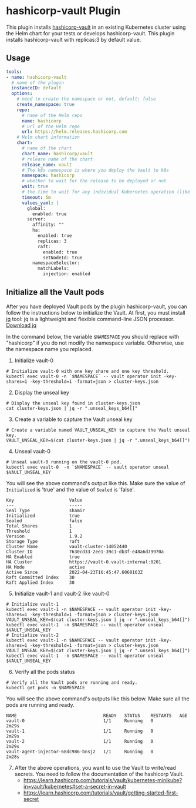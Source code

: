 # hashicorp-vault Plugin

This plugin installs [hashicorp-vault](https://www.vaultproject.io/) in an existing Kubernetes cluster using the Helm chart for your tests or develops hashicorp-vault.
This plugin installs hashicorp-vault with replicas:3 by default value.

## Usage

```yaml
tools:
- name: hashicorp-vault
  # name of the plugin
  instanceID: default
  options:
    # need to create the namespace or not, default: false
    create_namespace: true
    repo:
      # name of the Helm repo
      name: hashicorp
      # url of the Helm repo
      url: https://helm.releases.hashicorp.com
    # Helm chart information
    chart:
      # name of the chart
      chart_name: hashicorp/vault
      # release name of the chart
      release_name: vault
      # The k8s namespace is where you deploy the Vault to k8s
      namespace: hashicorp
      # whether to wait for the release to be deployed or not
      wait: true
      # the time to wait for any individual Kubernetes operation (like Jobs for hooks). This defaults to 5m0s
      timeout: 5m
      values_yaml: |
        global:
          enabled: true
        server:
          affinity: ""
          ha:
            enabled: true
            replicas: 3
            raft:
              enabled: true
              setNodeId: true
          namespaceSelector:
            matchLabels:
              injection: enabled
```

## Initialize all the Vault pods

After you have deployed Vault pods by the plugin hashicorp-vault, you can follow the instructions below to initialize the Vault.
At first, you must install [jq](https://stedolan.github.io/jq/) tool: jq is a lightweight and flexible command-line JSON processor.
[Download jq](https://stedolan.github.io/jq/download/)


In the command below, the variable `$NAMESPACE` you should replace with "hashicorp" if you do not modify the namespace variable.
Otherwise, use the namespace name you replaced.

1. Initialize vault-0
```
# Initialize vault-0 with one key share and one key threshold.
kubectl exec vault-0 -n `$NAMESPACE` -- vault operator init -key-shares=1 -key-threshold=1 -format=json > cluster-keys.json
```
2. Display the unseal key
```
# Display the unseal key found in cluster-keys.json
cat cluster-keys.json | jq -r ".unseal_keys_b64[]"
```
3. Create a variable to capture the Vault unseal key
```
# Create a variable named VAULT_UNSEAL_KEY to capture the Vault unseal key.
VAULT_UNSEAL_KEY=$(cat cluster-keys.json | jq -r ".unseal_keys_b64[]")
```
4. Unseal vault-0
```
# Unseal vault-0 running on the vault-0 pod.
kubectl exec vault-0  -n `$NAMESPACE` -- vault operator unseal $VAULT_UNSEAL_KEY
```
You will see the above command's output like this. Make sure the value of `Initialized` is 'true' and the value of `Sealed` is 'false'.
```shell
Key                     Value
---                     -----
Seal Type               shamir
Initialized             true
Sealed                  false
Total Shares            1
Threshold               1
Version                 1.9.2
Storage Type            raft
Cluster Name            vault-cluster-14052440
Cluster ID              7630cd33-2ee1-39c1-db3f-e48a6d79970a
HA Enabled              true
HA Cluster              https://vault-0.vault-internal:8201
HA Mode                 active
Active Since            2022-04-23T16:45:47.6060163Z
Raft Committed Index    30
Raft Applied Index      30
```

5. Initialize vault-1 and vault-2 like vault-0

```shell
# Initialize vault-1
kubectl exec vault-1 -n $NAMESPACE -- vault operator init -key-shares=1 -key-threshold=1 -format=json > cluster-keys.json
VAULT_UNSEAL_KEY=$(cat cluster-keys.json | jq -r ".unseal_keys_b64[]")
kubectl exec vault-1  -n $NAMESPACE -- vault operator unseal $VAULT_UNSEAL_KEY
# Initialize vault-2
kubectl exec vault-1 -n $NAMESPACE -- vault operator init -key-shares=1 -key-threshold=1 -format=json > cluster-keys.json
VAULT_UNSEAL_KEY=$(cat cluster-keys.json | jq -r ".unseal_keys_b64[]")
kubectl exec vault-1  -n $NAMESPACE -- vault operator unseal $VAULT_UNSEAL_KEY
```

6. Verify all the pods status
```
# Verify all the Vault pods are running and ready.
kubectl get pods -n $NAMESPACE
```

You will see the above command's outputs like this below. Make sure all the pods are running and ready.
```
NAME                                 READY   STATUS    RESTARTS   AGE
vault-0                              1/1     Running   0          2m29s
vault-1                              1/1     Running   0          2m29s
vault-2                              1/1     Running   0          2m29s
vault-agent-injector-68dc986-bnsj2   1/1     Running   0          2m28s
```

7. After the above operations, you want to use the Vault to write/read secrets. You need to follow the documentation of the hashicorp Vault.
   - https://learn.hashicorp.com/tutorials/vault/kubernetes-minikube?in=vault/kubernetes#set-a-secret-in-vault
   - https://learn.hashicorp.com/tutorials/vault/getting-started-first-secret
